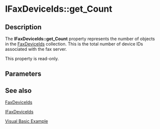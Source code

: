 # IFaxDeviceIds::get_Count

## Description

The **IFaxDeviceIds::get_Count** property represents the number of objects in the [FaxDeviceIds](https://learn.microsoft.com/previous-versions/windows/desktop/fax/-mfax-faxdeviceids) collection. This is the total number of device IDs associated with the fax server.

This property is read-only.

## Parameters

## See also

[FaxDeviceIds](https://learn.microsoft.com/previous-versions/windows/desktop/fax/-mfax-faxdeviceids)

[IFaxDeviceIds](https://learn.microsoft.com/previous-versions/windows/desktop/api/faxcomex/nn-faxcomex-ifaxdeviceids)

[Visual Basic Example](https://learn.microsoft.com/previous-versions/windows/desktop/fax/-mfax-managing-outbound-routing-groups)